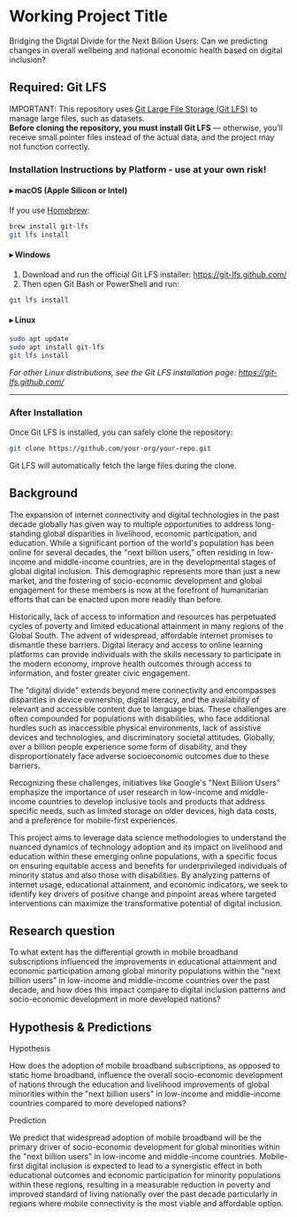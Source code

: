 # Working Project Title
Bridging the Digital Divide for the Next Billion Users: Can we predicting changes in overall wellbeing and national economic health based on digital inclusion?

##  Required: Git LFS

IMPORTANT: This repository uses [Git Large File Storage (Git LFS)](https://git-lfs.github.com/) to manage large files, such as datasets.  
**Before cloning the repository, you must install Git LFS** — otherwise, you’ll receive small pointer files instead of the actual data, and the project may not function correctly.

### Installation Instructions by Platform - use at your own risk!

#### ▸ macOS (Apple Silicon or Intel)
If you use [Homebrew](https://brew.sh):

```bash
brew install git-lfs
git lfs install
```

#### ▸ Windows
1. Download and run the official Git LFS installer: https://git-lfs.github.com/
2. Then open Git Bash or PowerShell and run:

```bash
git lfs install
```

#### ▸ Linux 
```bash
sudo apt update
sudo apt install git-lfs
git lfs install
```

_For other Linux distributions, see the Git LFS installation page: https://git-lfs.github.com/_

---

###  After Installation

Once Git LFS is installed, you can safely clone the repository:

```bash
git clone https://github.com/your-org/your-repo.git
```

Git LFS will automatically fetch the large files during the clone.


## Background
The expansion of internet connectivity and digital technologies in the past decade globally has given way to multiple opportunities to address long-standing global disparities in livelihood, economic participation, and education. While a significant portion of the world's population has been online for several decades, the "next billion users,” often residing in low-income and middle-income countries, are in the developmental stages of global digital inclusion. This demographic represents more than just a new market, and the fostering of socio-economic development and global engagement for these members is now at the forefront of humanitarian efforts that can be enacted upon more readily than before. 

Historically, lack of access to information and resources has perpetuated cycles of poverty and limited educational attainment in many regions of the Global South. The advent of widespread, affordable internet promises to dismantle these barriers. Digital literacy and access to online learning platforms can provide individuals with the skills necessary to participate in the modern economy, improve health outcomes through access to information, and foster greater civic engagement. 

The "digital divide" extends beyond mere connectivity and encompasses disparities in device ownership, digital literacy, and the availability of relevant and accessible content due to language bias. These challenges are often compounded for populations with disabilities, who face additional hurdles such as inaccessible physical environments, lack of assistive devices and technologies, and discriminatory societal attitudes. Globally, over a billion people experience some form of disability, and they disproportionately face adverse socioeconomic outcomes due to these barriers.

Recognizing these challenges, initiatives like Google's "Next Billion Users" emphasize the importance of user research in low-income and middle-income countries to develop inclusive tools and products that address specific needs, such as limited storage on older devices, high data costs, and a preference for mobile-first experiences. 

This project aims to leverage data science methodologies to understand the nuanced dynamics of technology adoption and its impact on livelihood and education within these emerging online populations, with a specific focus on ensuring equitable access and benefits for underprivileged individuals of minority status and also those with disabilities. By analyzing patterns of internet usage, educational attainment, and economic indicators, we seek to identify key drivers of positive change and pinpoint areas where targeted interventions can maximize the transformative potential of digital inclusion.


## Research question
To what extent has the differential growth in mobile broadband subscriptions influenced the improvements in educational attainment and economic participation among global minority populations within the "next billion users" in low-income and middle-income countries over the past decade, and how does this impact compare to digital inclusion patterns and socio-economic development in more developed nations?

## Hypothesis & Predictions

Hypothesis 

How does the adoption of mobile broadband subscriptions, as opposed to static home broadband, influence the overall socio-economic development of nations through the education and livelihood improvements of global minorities within the "next billion users" in low-income and middle-income countries compared to more developed nations?

Prediction

We predict that widespread adoption of mobile broadband will be the primary driver of socio-economic development for global minorities within the "next billion users" in low-income and middle-income countries. Mobile-first digital inclusion is expected to lead to a synergistic effect in both educational outcomes and economic participation for minority populations within these regions, resulting in a measurable reduction in poverty and improved standard of living nationally over the past decade particularly in regions where mobile connectivity is the most viable and affordable option.

